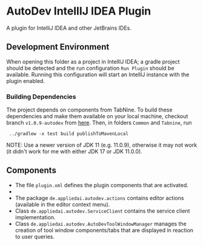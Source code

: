 # AutoDev IntellIJ IDEA Plugin

A plugin for IntelliJ IDEA and other JetBrains IDEs.

## Development Environment

When opening this folder as a project in IntellIJ IDEA; 
a gradle project should be detected and the run configuration `Run Plugin`
should be available.
Running this configuration will start an IntellIJ instance with the plugin enabled.

### Building Dependencies

The project depends on components from TabNine.
To build these dependencies and make them available on your local machine, 
checkout branch `v1.0.9-autodev` from
[here](https://github.com/opcode81/tabnine-intellij/tree/v1.0.9-autodev).
Then, in folders `Common` and `Tabnine`, run

     ../gradlew -x test build publishToMavenLocal

NOTE: Use a newer version of JDK 11 (e.g. 11.0.9), otherwise it may not work
(it didn't work for me with either JDK 17 or JDK 11.0.0).

## Components

* The file `plugin.xml` defines the plugin components that are activated.
* 
* The package `de.appliedai.autodev.actions` contains editor actions (available in the editor context menu).
* Class `de.appliedai.autodev.ServiceClient` contains the service client implementation.
* Class `de.appliedai.autodev.AutoDevToolWindowManager` manages the creation of tool window components/tabs that are displayed in reaction to user queries.

